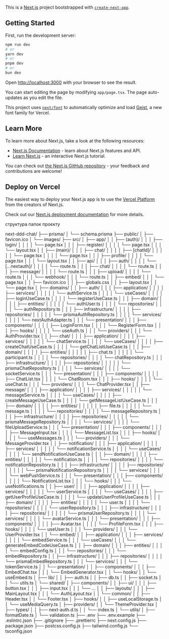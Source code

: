 This is a [Next.js](https://nextjs.org) project bootstrapped with [`create-next-app`](https://nextjs.org/docs/app/api-reference/cli/create-next-app).

## Getting Started

First, run the development server:

```bash
npm run dev
# or
yarn dev
# or
pnpm dev
# or
bun dev
```

Open [http://localhost:3000](http://localhost:3000) with your browser to see the result.

You can start editing the page by modifying `app/page.tsx`. The page auto-updates as you edit the file.

This project uses [`next/font`](https://nextjs.org/docs/app/building-your-application/optimizing/fonts) to automatically optimize and load [Geist](https://vercel.com/font), a new font family for Vercel.

## Learn More

To learn more about Next.js, take a look at the following resources:

- [Next.js Documentation](https://nextjs.org/docs) - learn about Next.js features and API.
- [Learn Next.js](https://nextjs.org/learn) - an interactive Next.js tutorial.

You can check out [the Next.js GitHub repository](https://github.com/vercel/next.js) - your feedback and contributions are welcome!

## Deploy on Vercel

The easiest way to deploy your Next.js app is to use the [Vercel Platform](https://vercel.com/new?utm_medium=default-template&filter=next.js&utm_source=create-next-app&utm_campaign=create-next-app-readme) from the creators of Next.js.

Check out our [Next.js deployment documentation](https://nextjs.org/docs/app/building-your-application/deploying) for more details.


структура папок проєкту

next-ddd-chat/
├── prisma/
│   └── schema.prisma
├── public/
│   ├── favicon.ico
│   └── images/
├── src/
│   ├── app/
│   │   ├── (auth)/
│   │   │   ├── login/
│   │   │   │   └── page.tsx
│   │   │   ├── register/
│   │   │   │   └── page.tsx
│   │   │   └── layout.tsx
│   │   ├── (main)/
│   │   │   ├── chat/
│   │   │   │   ├── [chatId]/
│   │   │   │   │   └── page.tsx
│   │   │   │   └── page.tsx
│   │   │   ├── profile/
│   │   │   │   └── page.tsx
│   │   │   └── layout.tsx
│   │   ├── api/
│   │   │   ├── auth/
│   │   │   │   └── [...nextauth]/
│   │   │   │       └── route.ts
│   │   │   ├── chat/
│   │   │   │   └── route.ts
│   │   │   ├── message/
│   │   │   │   └── route.ts
│   │   │   ├── upload/
│   │   │   │   └── route.ts
│   │   │   └── webhook/
│   │   │       └── route.ts
│   │   ├── embed/
│   │   │   └── page.tsx
│   │   ├── favicon.ico
│   │   ├── globals.css
│   │   ├── layout.tsx
│   │   └── page.tsx
│   ├── domains/
│   │   ├── auth/
│   │   │   ├── application/
│   │   │   │   ├── services/
│   │   │   │   │   └── authService.ts
│   │   │   │   └── useCases/
│   │   │   │       ├── loginUseCase.ts
│   │   │   │       └── registerUseCase.ts
│   │   │   ├── domain/
│   │   │   │   ├── entities/
│   │   │   │   │   └── authUser.ts
│   │   │   │   └── repositories/
│   │   │   │       └── authRepository.ts
│   │   │   ├── infrastructure/
│   │   │   │   ├── repositories/
│   │   │   │   │   └── prismaAuthRepository.ts
│   │   │   │   └── services/
│   │   │   │       └── nextAuthAdapter.ts
│   │   │   └── presentation/
│   │   │       ├── components/
│   │   │       │   ├── LoginForm.tsx
│   │   │       │   └── RegisterForm.tsx
│   │   │       ├── hooks/
│   │   │       │   └── useAuth.ts
│   │   │       └── providers/
│   │   │           └── AuthProvider.tsx
│   │   ├── chat/
│   │   │   ├── application/
│   │   │   │   ├── services/
│   │   │   │   │   └── chatService.ts
│   │   │   │   └── useCases/
│   │   │   │       ├── createChatUseCase.ts
│   │   │   │       └── getChatListUseCase.ts
│   │   │   ├── domain/
│   │   │   │   ├── entities/
│   │   │   │   │   ├── chat.ts
│   │   │   │   │   └── participant.ts
│   │   │   │   └── repositories/
│   │   │   │       └── chatRepository.ts
│   │   │   ├── infrastructure/
│   │   │   │   ├── repositories/
│   │   │   │   │   └── prismaChatRepository.ts
│   │   │   │   └── services/
│   │   │   │       └── socketService.ts
│   │   │   └── presentation/
│   │   │       ├── components/
│   │   │       │   ├── ChatList.tsx
│   │   │       │   └── ChatRoom.tsx
│   │   │       ├── hooks/
│   │   │       │   └── useChat.ts
│   │   │       └── providers/
│   │   │           └── ChatProvider.tsx
│   │   ├── message/
│   │   │   ├── application/
│   │   │   │   ├── services/
│   │   │   │   │   └── messageService.ts
│   │   │   │   └── useCases/
│   │   │   │       ├── createMessageUseCase.ts
│   │   │   │       └── getMessageListUseCase.ts
│   │   │   ├── domain/
│   │   │   │   ├── entities/
│   │   │   │   │   ├── file.ts
│   │   │   │   │   └── message.ts
│   │   │   │   └── repositories/
│   │   │   │       └── messageRepository.ts
│   │   │   ├── infrastructure/
│   │   │   │   ├── repositories/
│   │   │   │   │   └── prismaMessageRepository.ts
│   │   │   │   └── services/
│   │   │   │       └── fileUploadService.ts
│   │   │   └── presentation/
│   │   │       ├── components/
│   │   │       │   ├── MessageInput.tsx
│   │   │       │   └── MessageList.tsx
│   │   │       ├── hooks/
│   │   │       │   └── useMessages.ts
│   │   │       └── providers/
│   │   │           └── MessageProvider.tsx
│   │   ├── notification/
│   │   │   ├── application/
│   │   │   │   ├── services/
│   │   │   │   │   └── notificationService.ts
│   │   │   │   └── useCases/
│   │   │   │       └── sendNotificationUseCase.ts
│   │   │   ├── domain/
│   │   │   │   ├── entities/
│   │   │   │   │   └── notification.ts
│   │   │   │   └── repositories/
│   │   │   │       └── notificationRepository.ts
│   │   │   ├── infrastructure/
│   │   │   │   ├── repositories/
│   │   │   │   │   └── prismaNotificationRepository.ts
│   │   │   │   └── services/
│   │   │   │       └── webPushService.ts
│   │   │   └── presentation/
│   │   │       ├── components/
│   │   │       │   └── NotificationList.tsx
│   │   │       └── hooks/
│   │   │           └── useNotifications.ts
│   │   ├── user/
│   │   │   ├── application/
│   │   │   │   ├── services/
│   │   │   │   │   └── userService.ts
│   │   │   │   └── useCases/
│   │   │   │       ├── getUserProfileUseCase.ts
│   │   │   │       └── updateUserProfileUseCase.ts
│   │   │   ├── domain/
│   │   │   │   ├── entities/
│   │   │   │   │   └── user.ts
│   │   │   │   └── repositories/
│   │   │   │       └── userRepository.ts
│   │   │   ├── infrastructure/
│   │   │   │   ├── repositories/
│   │   │   │   │   └── prismaUserRepository.ts
│   │   │   │   └── services/
│   │   │   │       └── avatarService.ts
│   │   │   └── presentation/
│   │   │       ├── components/
│   │   │       │   ├── Avatar.tsx
│   │   │       │   └── ProfileForm.tsx
│   │   │       ├── hooks/
│   │   │       │   └── useUser.ts
│   │   │       └── providers/
│   │   │           └── UserProvider.tsx
│   │   └── embed/
│   │       ├── application/
│   │       │   ├── services/
│   │       │   │   └── embedService.ts
│   │       │   └── useCases/
│   │       │       └── generateEmbedCodeUseCase.ts
│   │       ├── domain/
│   │       │   ├── entities/
│   │       │   │   └── embedConfig.ts
│   │       │   └── repositories/
│   │       │       └── embedRepository.ts
│   │       ├── infrastructure/
│   │       │   ├── repositories/
│   │       │   │   └── prismaEmbedRepository.ts
│   │       │   └── services/
│   │       │       └── tokenService.ts
│   │       └── presentation/
│   │           ├── components/
│   │           │   ├── EmbedChat.tsx
│   │           │   └── EmbedGenerator.tsx
│   │           └── hooks/
│   │               └── useEmbed.ts
│   ├── lib/
│   │   ├── auth.ts
│   │   ├── db.ts
│   │   ├── socket.ts
│   │   └── utils.ts
│   └── shared/
│       ├── components/
│       │   ├── ui/
│       │   │   ├── button.tsx
│       │   │   ├── input.tsx
│       │   │   └── ...
│       │   ├── layouts/
│       │   │   ├── MainLayout.tsx
│       │   │   └── AuthLayout.tsx
│       │   └── common/
│       │       ├── Header.tsx
│       │       └── Footer.tsx
│       ├── hooks/
│       │   ├── useLocalStorage.ts
│       │   └── useMediaQuery.ts
│       ├── providers/
│       │   └── ThemeProvider.tsx
│       ├── types/
│       │   ├── next-auth.d.ts
│       │   └── index.ts
│       └── utils/
│           ├── formatDate.ts
│           └── validation.ts
├── .env
├── .env.example
├── .eslintrc.json
├── .gitignore
├── .prettierrc
├── next.config.js
├── package.json
├── postcss.config.js
├── tailwind.config.js
└── tsconfig.json